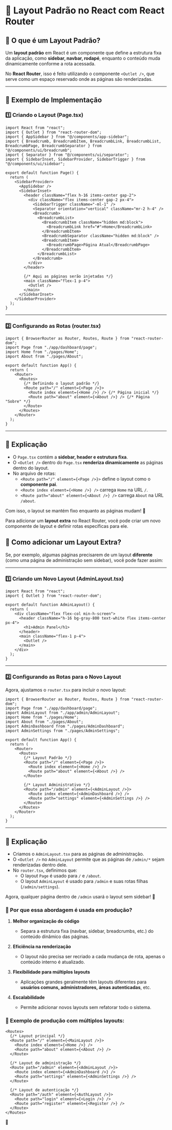 # 📌 Layout Padrão no React com React Router

## 🔹 O que é um Layout Padrão?

Um **layout padrão** em React é um componente que define a estrutura fixa da aplicação, como **sidebar, navbar, rodapé**, enquanto o conteúdo muda dinamicamente conforme a rota acessada.

No **React Router**, isso é feito utilizando o componente `<Outlet />`, que serve como um espaço reservado onde as páginas são renderizadas.

---

## 🔹 Exemplo de Implementação

### 1️⃣ Criando o Layout (Page.tsx)

```tsx
import React from "react";
import { Outlet } from "react-router-dom";
import { AppSidebar } from "@/components/app-sidebar";
import { Breadcrumb, BreadcrumbItem, BreadcrumbLink, BreadcrumbList, BreadcrumbPage, BreadcrumbSeparator } from "@/components/ui/breadcrumb";
import { Separator } from "@/components/ui/separator";
import { SidebarInset, SidebarProvider, SidebarTrigger } from "@/components/ui/sidebar";

export default function Page() {
  return (
    <SidebarProvider>
      <AppSidebar />
      <SidebarInset>
        <header className="flex h-16 items-center gap-2">
          <div className="flex items-center gap-2 px-4">
            <SidebarTrigger className="-ml-1" />
            <Separator orientation="vertical" className="mr-2 h-4" />
            <Breadcrumb>
              <BreadcrumbList>
                <BreadcrumbItem className="hidden md:block">
                  <BreadcrumbLink href="#">Home</BreadcrumbLink>
                </BreadcrumbItem>
                <BreadcrumbSeparator className="hidden md:block" />
                <BreadcrumbItem>
                  <BreadcrumbPage>Página Atual</BreadcrumbPage>
                </BreadcrumbItem>
              </BreadcrumbList>
            </Breadcrumb>
          </div>
        </header>
        
        {/* Aqui as páginas serão injetadas */}
        <main className="flex-1 p-4">
          <Outlet />
        </main>
      </SidebarInset>
    </SidebarProvider>
  );
}
```

---

### 2️⃣ Configurando as Rotas (router.tsx)

```tsx
import { BrowserRouter as Router, Routes, Route } from "react-router-dom";
import Page from "./app/dashboard/page";
import Home from "./pages/Home";
import About from "./pages/About";

export default function App() {
  return (
    <Router>
      <Routes>
        {/* Definindo o layout padrão */}
        <Route path="/" element={<Page />}>
          <Route index element={<Home />} /> {/* Página inicial */}
          <Route path="about" element={<About />} /> {/* Página "Sobre" */}
        </Route>
      </Routes>
    </Router>
  );
}
```

---

## 🔹 Explicação

- O `Page.tsx` contém a **sidebar, header e estrutura fixa**.
- O `<Outlet />` dentro do `Page.tsx` **renderiza dinamicamente** as páginas dentro do layout.
- No arquivo de rotas:
    - `<Route path="/" element={<Page />}>` define o layout como o **componente pai**.
    - `<Route index element={<Home />} />` carrega `Home` na URL `/`.
    - `<Route path="about" element={<About />} />` carrega `About` na URL `/about`.

Com isso, o layout se mantém fixo enquanto as páginas mudam! 🚀

Para adicionar um **layout extra** no React Router, você pode criar um novo componente de layout e definir rotas específicas para ele.

## 🔹 Como adicionar um Layout Extra?

Se, por exemplo, algumas páginas precisarem de um layout **diferente** (como uma página de administração sem sidebar), você pode fazer assim:

---

### 1️⃣ Criando um Novo Layout (AdminLayout.tsx)

```tsx
import React from "react";
import { Outlet } from "react-router-dom";

export default function AdminLayout() {
  return (
    <div className="flex flex-col min-h-screen">
      <header className="h-16 bg-gray-800 text-white flex items-center px-4">
        <h1>Admin Panel</h1>
      </header>
      <main className="flex-1 p-4">
        <Outlet />
      </main>
    </div>
  );
}
```

---

### 2️⃣ Configurando as Rotas para o Novo Layout

Agora, ajustamos o `router.tsx` para incluir o novo layout:

```tsx
import { BrowserRouter as Router, Routes, Route } from "react-router-dom";
import Page from "./app/dashboard/page";
import AdminLayout from "./app/admin/AdminLayout";
import Home from "./pages/Home";
import About from "./pages/About";
import AdminDashboard from "./pages/AdminDashboard";
import AdminSettings from "./pages/AdminSettings";

export default function App() {
  return (
    <Router>
      <Routes>
        {/* Layout Padrão */}
        <Route path="/" element={<Page />}>
          <Route index element={<Home />} />
          <Route path="about" element={<About />} />
        </Route>

        {/* Layout Administrativo */}
        <Route path="/admin" element={<AdminLayout />}>
          <Route index element={<AdminDashboard />} />
          <Route path="settings" element={<AdminSettings />} />
        </Route>
      </Routes>
    </Router>
  );
}
```

---

## 🔹 Explicação

- Criamos o `AdminLayout.tsx` para as páginas de administração.
- O `<Outlet />` no `AdminLayout` permite que as páginas de `/admin/*` sejam renderizadas dentro dele.
- No `router.tsx`, definimos que:
    - O layout `Page` é usado para `/` e `/about`.
    - O layout `AdminLayout` é usado para `/admin` e suas rotas filhas (`/admin/settings`).

Agora, qualquer página dentro de `/admin` usará o layout sem sidebar! 🚀


### 🔹 Por que essa abordagem é usada em produção?

1. **Melhor organização do código**
    
    - Separa a estrutura fixa (navbar, sidebar, breadcrumbs, etc.) do conteúdo dinâmico das páginas.
2. **Eficiência na renderização**
    
    - O layout não precisa ser recriado a cada mudança de rota, apenas o conteúdo interno é atualizado.
3. **Flexibilidade para múltiplos layouts**
    
    - Aplicações grandes geralmente têm layouts diferentes para **usuários comuns, administradores, áreas autenticadas**, etc.
4. **Escalabilidade**
    
    - Permite adicionar novos layouts sem refatorar todo o sistema.

### 🔹 Exemplo de produção com múltiplos layouts:

```tsx
<Routes>
  {/* Layout principal */}
  <Route path="/" element={<MainLayout />}>
    <Route index element={<Home />} />
    <Route path="about" element={<About />} />
  </Route>

  {/* Layout de administração */}
  <Route path="/admin" element={<AdminLayout />}>
    <Route index element={<AdminDashboard />} />
    <Route path="settings" element={<AdminSettings />} />
  </Route>

  {/* Layout de autenticação */}
  <Route path="/auth" element={<AuthLayout />}>
    <Route path="login" element={<Login />} />
    <Route path="register" element={<Register />} />
  </Route>
</Routes>
```
 🚀